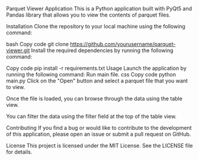Parquet Viewer Application
This is a Python application built with PyQt5 and Pandas library that allows you to view the contents of parquet files.

Installation
Clone the repository to your local machine using the following command:

bash
Copy code
git clone https://github.com/yourusername/parquet-viewer.git
Install the required dependencies by running the following command:

Copy code
pip install -r requirements.txt
Usage
Launch the application by running the following command:
Run main file.
css
Copy code
python main.py
Click on the "Open" button and select a parquet file that you want to view.

Once the file is loaded, you can browse through the data using the table view.

You can filter the data using the filter field at the top of the table view.

Contributing
If you find a bug or would like to contribute to the development of this application, please open an issue or submit a pull request on GitHub.

License
This project is licensed under the MIT License. See the LICENSE file for details.